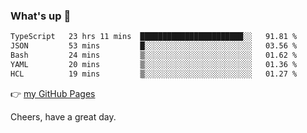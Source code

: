 ### What's up 👋

<!--START_SECTION:waka-->

```txt
TypeScript   23 hrs 11 mins  ███████████████████████░░   91.81 %
JSON         53 mins         █░░░░░░░░░░░░░░░░░░░░░░░░   03.56 %
Bash         24 mins         ▒░░░░░░░░░░░░░░░░░░░░░░░░   01.62 %
YAML         20 mins         ▒░░░░░░░░░░░░░░░░░░░░░░░░   01.36 %
HCL          19 mins         ▒░░░░░░░░░░░░░░░░░░░░░░░░   01.27 %
```

<!--END_SECTION:waka-->

👉 [my GitHub Pages](https://ykzhukian.github.io)

Cheers, have a great day.

